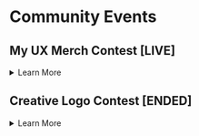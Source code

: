 # Community Events

## My UX Merch Contest **[LIVE]**

<details>
  
  <summary> Learn More </summary>  
  
Calling all designers!

Share your UX designs and swag mock ups for a chance to win UX tokens! If you have ideas for some cool UX merch, now is your chance to bring it to life. Get creative and show us your swag! 😎

**Submitting Your Entry**

To enter, share your design on Twitter using **#MyUXMerch** and tagging **[@Umee_CrossChain](https://twitter.com/Umee_CrossChain)** by **May 12th at 15:00 UTC.**

_Participants can also retweet [this post](https://twitter.com/Umee_CrossChain/status/1522272506924748802?s=20&t=P8asuh_ysfeiWr01hG00ow) (optional) for an additional chance to win._

**Rewards Structure**

- 1st Place: 2,500 UX
- 2nd Place: 1,500 UX each
- Runner Ups (3): 500 UX each
- Random Participants who also retweet (5): 200 UX each
  _Winners will be tagged on Twitter by **May 17th** with instructions to receive their rewards._

**Sample Ideas**

- T-shirts
- Stickers
- Socks
- Hats
- Hoodies
- Beanies
- Sunglasses
- Koozies
- Stuffed animals / toys
- Mugs
- _Any other swag you can think of!_

**Helpful Resources**

- [UX Branding assets](https://drive.google.com/drive/folders/1A9G2HM5RAka4FLGyVvRC4NeazpAYBh7Z?usp=sharing)
- [Sticker Mule](https://www.stickermule.com/) - sticker mockups;
- [Printful](https://www.printful.com/) - other merch mockups;

**Tips**

- Creativity is key;
- Engagement (likes, comments, retweets) will be heavily considered by the judges - participants are encouraged to share their submissions in the **#marketing** channel on the [UX Discord server](https://discord.gg/uxchain) to get additional exposure;
- Keep it real - mockups that can easily be brought to life are more desirable than far-out ones.

**Rules**

- By submitting your work, you grant UX permission to use your design on future marketing campaigns;
- Must be following **[@Umee_CrossChain](https://twitter.com/Umee_CrossChain)** to be eligible to win;
- Participants can enter as many times as they’d like, but can only win once;
- All submissions must be your own original work;
- All submissions must be shared by **May 12th at 15:00 UTC.**

**Good luck!**

  </details>
  
  
## Creative Logo Contest [ENDED]

<details>
<summary> Learn More </summary>

**Skills Required:** _Creativity_

**Experience:** _Beginner_

In honor of UX’s rebranding, we invite you to participate in UX’s Creative Logo Contest! Get to know our new logo, colors, and of course Adora, our new mascot. Let’s get into the details and see who can create something cool. 😎

**TL; DR**

Recreate the new UX logo in your own style and share it on Twitter using **#MyUXLogo** and tagging **[@Umee_CrossChain](https://twitter.com/Umee_CrossChain)** by March 11, 2022 @ 15:00 UTC for a chance to win UX tokens!

**Details**

Creativity is key! The more out of the box, the better! As long as your submission(s) involves a creative twist on the new UX logo, you will be eligible to win. Here are some ideas of different mediums you can recreate the UX logo in:

- Drawings
- Pantings
- Grahic Design/Photoshop
- Collages (Digital or handmade)
- Woodwork
- Baked Goods
- ASCII Art
- Resin Art
- And anything else you can think of!

**Winners will be selected by the UX team based on:**

- Creativity
- Quality
- Popularity (likes, comments, retweets)

_Hint: to get more exposure on your submission you can share it in the [#designers](https://discord.gg/uxchain) channel on the UX Discord server._

Still want to participate but don’t think of yourself as a creative? Not to worry! You’re still eligible to win UX rewards by retweeting this [tweet](https://twitter.com/Umee_CrossChain/status/1499067194340167680?s=20&t=xldgypQozqj2BKcDgE61lw).

**How To Enter**

- Recreate the UX logo in your own style
- Share an image/gif/video of your creation on Twitter and tag **[@Umee_CrossChain](https://twitter.com/Umee_CrossChain)** in the post with **#MyUXLogo** by March 11 @ 15:00 UTC

**Resources**

- [Branding assets](https://drive.google.com/drive/folders/1A9G2HM5RAka4FLGyVvRC4NeazpAYBh7Z?usp=sharing)
- [Website](https://ux.xyz/)
- [Web App](https://app.umee.cc/#/)

**Rewards**

- 1st Place - 2,000 UX
- 2nd Place - 1,500 UX
- 3rd Place - 1,000 UX
- 10 random people who retweet the original post will receive 250 UX each

_Winners will be announced on Twitter, and given instructions on how to receive their rewards. Rewards will be claimable on March 16th, 2022._

**Rules**

- Participants must be following **[@Umee_CrossChain](https://twitter.com/Umee_CrossChain)** to win
- Entries must tag **[@Umee_CrossChain](https://twitter.com/Umee_CrossChain)** and use **#MyUXLogo** and be shared before March 11 @ 15:00 UTC in order to be considered valid
- Participants are welcome to submit as many entries as they’d like, as long as they are all original
- The level of engagement (likes, comments, retweets) a submission has will be taken into consideration by judges, so be sure to share your post with friends
- Winners will be selected by March 16th, 2022 at the UX team’s discretion

**Good luck!**

</details>
